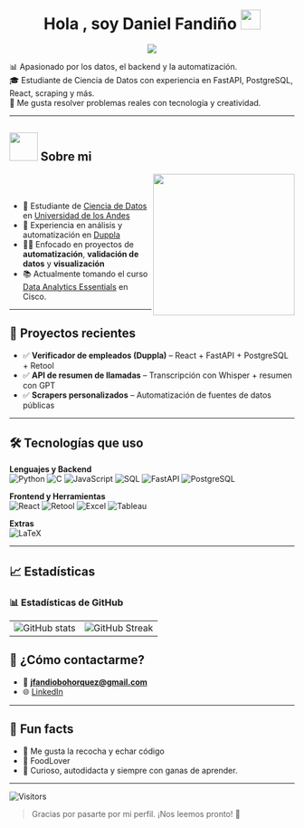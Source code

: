 <h1 align="center">Hola , soy Daniel Fandiño <img src="https://media.giphy.com/media/hvRJCLFzcasrR4ia7z/giphy.gif" width="35"></h1>
<p align="center">
  <a href="https://github.com/DenverCoder1/readme-typing-svg"><img src="https://readme-typing-svg.herokuapp.com?font=Time+New+Roman&color=%23C8BE25&size=25&center=true&vCenter=true&width=600&height=100&lines=Estudiante+de+Ciencia+de+datos;Universidad+de+los+Andes"></a>
</p>

📊 Apasionado por los datos, el backend y la automatización.  
🎓 Estudiante de Ciencia de Datos con experiencia en FastAPI, PostgreSQL, React, scraping y más.  
🧠 Me gusta resolver problemas reales con tecnología y creatividad.


---

## <picture><img src = "https://github.com/7oSkaaa/7oSkaaa/blob/main/Images/about_me.gif?raw=true" width = 50px></picture> Sobre mi

<picture> <img align="right" src="https://media.giphy.com/media/SWoSkN6DxTszqIKEqv/giphy.gif" width = 250px></picture>

<br><br>

- :school: Estudiante de [Ciencia de Datos](https://ingenieria.uniandes.edu.co/es/pregrado-ciencia-de-datos) en [Universidad de los Andes](https://www.uniandes.edu.co/)
- 💼 Experiencia en análisis y automatización en [Duppla](https://duppla.co/)
- 👨‍💻 Enfocado en proyectos de **automatización**, **validación de datos** y **visualización**
- 📚 Actualmente tomando el curso [Data Analytics Essentials](https://www.netacad.com/courses/data-analytics-essentials?courseLang=en-US&instance_id=e340face-c98f-4d53-91fd-3bf26fbfbed9) en Cisco.

---

## 🚀 Proyectos recientes

- ✅ **Verificador de empleados (Duppla)** – React + FastAPI + PostgreSQL + Retool
- ✅ **API de resumen de llamadas** – Transcripción con Whisper + resumen con GPT
- ✅ **Scrapers personalizados** – Automatización de fuentes de datos públicas

---

## 🛠️ Tecnologías que uso

**Lenguajes y Backend**  
![Python](https://img.shields.io/badge/Python-3670A0?style=for-the-badge&logo=python&logoColor=white)
![C](https://img.shields.io/badge/C-00599C?style=for-the-badge&logo=c&logoColor=white)
![JavaScript](https://img.shields.io/badge/JavaScript-F7DF1E?style=for-the-badge&logo=javascript&logoColor=black)
![SQL](https://img.shields.io/badge/SQL-4479A1?style=for-the-badge&logo=mysql&logoColor=white)
![FastAPI](https://img.shields.io/badge/FastAPI-009688?style=for-the-badge&logo=fastapi&logoColor=white)
![PostgreSQL](https://img.shields.io/badge/PostgreSQL-336791?style=for-the-badge&logo=postgresql&logoColor=white)

**Frontend y Herramientas**  
![React](https://img.shields.io/badge/React-20232A?style=for-the-badge&logo=react&logoColor=61DAFB)
![Retool](https://img.shields.io/badge/Retool-000000?style=for-the-badge&logo=Retool&logoColor=white)
![Excel](https://img.shields.io/badge/Excel-217346?style=for-the-badge&logo=microsoft-excel&logoColor=white)
![Tableau](https://img.shields.io/badge/Tableau-E97627?style=for-the-badge&logo=tableau&logoColor=white)

**Extras**  
![LaTeX](https://img.shields.io/badge/LaTeX-008080?style=for-the-badge&logo=latex&logoColor=white)

---

## 📈 Estadísticas


### 📊 Estadísticas de GitHub

<table>
  <tr>
    <td>
      <img src="https://github-readme-stats-lovat-eight-35.vercel.app/api?username=Danielnoesta&show_icons=true&count_private=true&include_all_commits=true&theme=graywhite" alt="GitHub stats" />
    </td>
    <td>
      <img src="https://streak-stats.demolab.com?user=Danielnoesta&theme=graywhite&hide_border=false" alt="GitHub Streak" />
    </td>
  </tr>
</table>



## 📮 ¿Cómo contactarme?

- 📧 **jfandiobohorquez@gmail.com**
- 🌐 [LinkedIn ](https://www.linkedin.com/in/daniel-boh%C3%B3rquez-07547116a/)

---

## 💬 Fun facts

- 🎉 Me gusta la recocha y echar código
- 🧃 FoodLover
- 🧩 Curioso, autodidacta y siempre con ganas de aprender.

---

![Visitors](https://komarev.com/ghpvc/?username=Danielnoesta&label=Profile%20views&color=blue&style=flat)

> Gracias por pasarte por mi perfil. ¡Nos leemos pronto! 🚀
